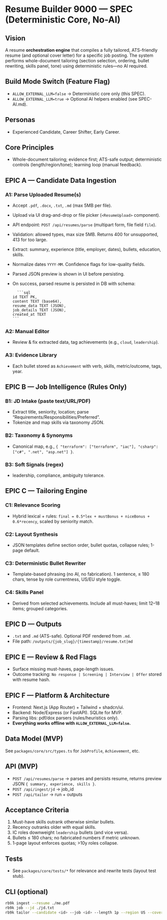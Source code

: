 # Resume Builder 9000 — SPEC (Deterministic Core, No-AI)

## Vision

A resume **orchestration engine** that compiles a fully tailored, ATS-friendly resume (and optional cover letter) for a specific job posting. The system performs whole-document tailoring (section selection, ordering, bullet rewriting, skills panel, tone) using deterministic rules—no AI required.

## Build Mode Switch (Feature Flag)

- `ALLOW_EXTERNAL_LLM=false` → Deterministic core only (this SPEC).
- `ALLOW_EXTERNAL_LLM=true` → Optional AI helpers enabled (see SPEC-AI.md).

## Personas

- Experienced Candidate, Career Shifter, Early Career.

## Core Principles

- Whole-document tailoring; evidence first; ATS-safe output; deterministic controls (length/region/tone); learning loop (manual feedback).

## EPIC A — Candidate Data Ingestion

### A1: Parse Uploaded Resume(s)

- Accept `.pdf`, `.docx`, `.txt`, `.md` (max 5MB per file).
- Upload via UI drag-and-drop or file picker (`<ResumeUpload>` component).
- API endpoint: `POST /api/resumes/parse` (multipart form, file field `file`).
- Validation: allowed types, max size 5MB. Returns 400 for unsupported, 413 for too large.
- Extract: summary, experience (title, employer, dates), bullets, education, skills.
- Normalize dates `YYYY-MM`. Confidence flags for low-quality fields.
- Parsed JSON preview is shown in UI before persisting.
- On success, parsed resume is persisted in DB with schema:

      	```sql
      id TEXT PK,
      content TEXT (base64),
      resume_data TEXT (JSON),
      job_details TEXT (JSON),
      created_at TEXT
      ```

### A2: Manual Editor

- Review & fix extracted data, tag achievements (e.g., `cloud`, `leadership`).

### A3: Evidence Library

- Each bullet stored as `Achievement` with verb, skills, metric/outcome, tags, year.

## EPIC B — Job Intelligence (Rules Only)

### B1: JD Intake (paste text/URL/PDF)

- Extract title, seniority, location; parse “Requirements/Responsibilities/Preferred”.
- Tokenize and map skills via taxonomy JSON.

### B2: Taxonomy & Synonyms

- Canonical map, e.g., `{ "terraform": ["terraform", "iac"], "csharp": ["c#", ".net", "asp.net"] }`.

### B3: Soft Signals (regex)

- leadership, compliance, ambiguity tolerance.

## EPIC C — Tailoring Engine

### C1: Relevance Scoring

- Hybrid lexical + rules: `final = 0.5*lex + mustBonus + niceBonus + 0.6*recency`, scaled by seniority match.

### C2: Layout Synthesis

- JSON templates define section order, bullet quotas, collapse rules; 1-page default.

### C3: Deterministic Bullet Rewriter

- Template-based phrasing (no AI, no fabrication). 1 sentence, ≤ 180 chars, tense by role currentness, US/EU style toggle.

### C4: Skills Panel

- Derived from selected achievements. Include all must-haves; limit 12–18 items; grouped categories.

## EPIC D — Outputs

- `.txt` and `.md` (ATS-safe). Optional PDF rendered from `.md`.
- File path: `/outputs/{job_slug}/{timestamp}/resume.txt|md`

## EPIC E — Review & Red Flags

- Surface missing must-haves, page-length issues.
- Outcome tracking: `No response | Screening | Interview | Offer` stored with resume hash.

## EPIC F — Platform & Architecture

- Frontend: Next.js (App Router) + Tailwind + shadcn/ui.
- Backend: Node/Express (or FastAPI). SQLite for MVP.
- Parsing libs: pdf/dox parsers (rules/heuristics only).
- **Everything works offline with `ALLOW_EXTERNAL_LLM=false`.**

## Data Model (MVP)

See `packages/core/src/types.ts` for `JobProfile`, `Achievement`, etc.

## API (MVP)

- `POST /api/resumes/parse` → parses and persists resume, returns preview JSON `{ summary, experience, skills }`.
- `POST /api/ingest/jd` → job_id
- `POST /api/tailor` → run + outputs

## Acceptance Criteria

1. Must-have skills outrank otherwise similar bullets.
2. Recency outranks older with equal skills.
3. IC roles downweight `leadership` bullets (and vice versa).
4. Bullets ≤ 180 chars; no fabricated numbers if metric unknown.
5. 1-page layout enforces quotas; >10y roles collapse.

## Tests

- See `packages/core/tests/*` for relevance and rewrite tests (layout test stub).

## CLI (optional)

```bash
rb9k ingest --resume ./me.pdf
rb9k job --jd ./jd.txt
rb9k tailor --candidate <id> --job <id> --length 1p --region US --cover
```
